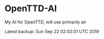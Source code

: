# OpenTTD-AI
My AI for OpenTTD, will use primarily air

Latest backup: Sun Sep 22 02:02:01 UTC 2019
